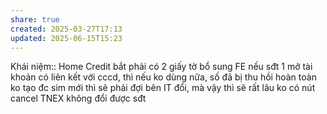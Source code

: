 ```yaml
---
share: true
created: 2025-03-27T17:13
updated: 2025-06-15T15:23
---
```

Khái niệm:: 
Home Credit bắt phải có 2 giấy tờ bổ sung
FE nếu sđt 1 mở tài khoản có liên kết với cccd, thì nếu ko dùng nữa, số đã bị thu hồi hoàn toàn ko tạo đc sim mới thì sẽ phải đợi bên IT đổi, mà vậy thì sẽ rất lâu
ko có nút cancel
TNEX không đổi được sđt
